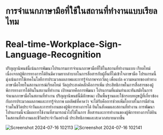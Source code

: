 # การจำแนกภาษามือที่ใช้ในสถานที่ทำงานแบบเรียลไทม
# Real-time-Workplace-Sign-Language-Recognition

ปริญญานิพนธ์นี้เน้นการพัฒนาโปรแกรมการจำแนกภาษามือที่ใช้ในสถานที่ทำงานแบบ
เรียลไทม์ เนื่องจากผู้พิการทางการได้ยินมีความยากลำบากในการสื่อสารกับผู้อื่นที่ไม่เข้าใจภาษามือ 
โปรแกรมนี้มุ่งเน้นการใช้เทคโนโลยีการประมวลผลภาพและการรู้จำภาพจากวัตถุ เพื่อแปล
ความหมายของท่าทางภาษามือไทยในสถานการณ์เรียลไทม์ วัตถุประสงค์หลักคือการเพิ่ม
ประสิทธิภาพในการสื่อสารของผู้พิการทางการได้ยินในสถานที่ทำงาน เป้าหมายคือการพัฒนา
โปรแกรมที่แม่นยำและทันสมัยในการจำแนกภาษามือในสถานที่ทำงาน ปริญญานิพนธ์นี้มีลักษณะ
เป็นพื้นฐานและใช้กรอบทฤษฎีที่เกี่ยวข้องกับการประมวลผลภาพและการรู้จำภาพ ผลลัพธ์ที่คาดว่า
จะได้รับคือการช่วยเพิ่มโอกาสในการมีส่วนร่วมในชีวิตประจำวันและการทำงานของผู้พิการทางการได้
ยินในสังคมและสถานที่ทำงาน การพัฒนาโปรแกรมนี้จะมีผลการใช้งานที่สามารถนำไปใช้ในการ
สื่อสารและการทำงานของผู้พิการทางการได้ยินในสถานที่ทำงานและชีวิตประจำวันอย่างมี
ประสิทธิภาพและสะดวกสบายมากขึ้น

![Screenshot 2024-07-16 102113](https://github.com/user-attachments/assets/c1bf918e-8d02-43b6-9554-3508afa18e26)
![Screenshot 2024-07-16 102141](https://github.com/user-attachments/assets/bce78a7e-f9ca-4297-b191-f8297a3547c4)



